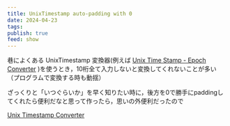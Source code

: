 ```yaml
---
title: UnixTimestamp auto-padding with 0
date: 2024-04-23
tags: 
publish: true
feed: show
---
```

巷によくある UnixTimestamp 変換器(例えば [Unix Time Stamp - Epoch Converter](https://www.unixtimestamp.com/) )を使うとき，10桁全て入力しないと変換してくれないことが多い（プログラムで変換する時も動揺）

ざっくりと「いつぐらいか」を早く知りたい時に，後方を0で勝手にpaddingしてくれたら便利だなと思って作ったら，思いの外便利だったので

[Unix Timestamp Converter](https://tk42.jp/unixts/)

